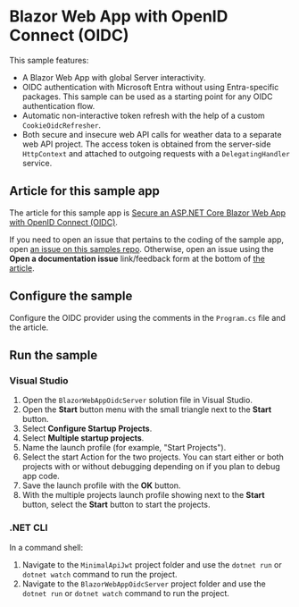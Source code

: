 # Blazor Web App with OpenID Connect (OIDC)

This sample features:

* A Blazor Web App with global Server interactivity.
* OIDC authentication with Microsoft Entra without using Entra-specific packages. This sample can be used as a starting point for any OIDC authentication flow.
* Automatic non-interactive token refresh with the help of a custom `CookieOidcRefresher`.
* Both secure and insecure web API calls for weather data to a separate web API project. The access token is obtained from the server-side `HttpContext` and attached to outgoing requests with a `DelegatingHandler` service.

## Article for this sample app

The article for this sample app is [Secure an ASP.NET Core Blazor Web App with OpenID Connect (OIDC)](https://learn.microsoft.com/aspnet/core/blazor/security/blazor-web-app-with-oidc?pivots=server).

If you need to open an issue that pertains to the coding of the sample app, open [an issue on this samples repo](https://github.com/dotnet/blazor-samples/issues). Otherwise, open an issue using the **Open a documentation issue** link/feedback form at the bottom of [the article](https://learn.microsoft.com/aspnet/core/blazor/security/blazor-web-app-with-oidc?pivots=server).

## Configure the sample

Configure the OIDC provider using the comments in the `Program.cs` file and the article.

## Run the sample

### Visual Studio

1. Open the `BlazorWebAppOidcServer` solution file in Visual Studio.
1. Open the **Start** button menu with the small triangle next to the **Start** button.
1. Select **Configure Startup Projects**.
1. Select **Multiple startup projects**.
1. Name the launch profile (for example, "Start Projects").
1. Select the start Action for the two projects. You can start either or both projects with or without debugging depending on if you plan to debug app code.
1. Save the launch profile with the **OK** button.
1. With the multiple projects launch profile showing next to the **Start** button, select the **Start** button to start the projects.

### .NET CLI

In a command shell:

1. Navigate to the `MinimalApiJwt` project folder and use the `dotnet run` or `dotnet watch` command to run the project.
1. Navigate to the `BlazorWebAppOidcServer` project folder and use the `dotnet run` or `dotnet watch` command to run the project.
